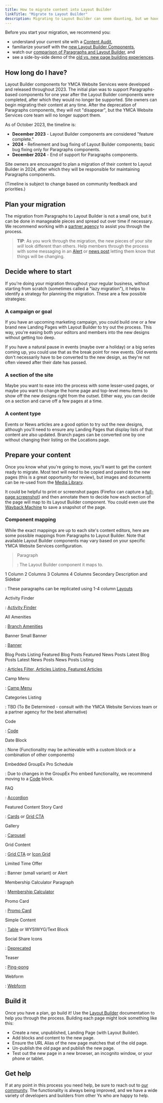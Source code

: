 ```yaml
---
title: How to migrate content into Layout Builder
linkTitle: "Migrate to Layout Builder"
description: Migrating to Layout Builder can seem daunting, but we have resources to help.
---
```


Before you start your migration, we recommend you:

- understand your current site with a [Content Audit](../content-audit),
- familiarize yourself with the [new Layout Builder Components](../../user-documentation/layout-builder/),
- watch our [comparison of Paragraphs and Layout Builder](https://youtu.be/YdYaYE0bd6w?t=794&si=xPvRoLM0O-VxABDZ), and
- see a side-by-side demo of the [old vs. new page building experiences](https://youtu.be/jrRY3q2lP4s).

## How long do I have?

Layout Builder components for YMCA Website Services were developed and released throughout 2023. The initial plan was to support Paragraphs-based components for one year after the Layout Builder components were completed, after which they would no longer be supported. Site owners can begin migrating their content at any time.  After the deprecation of Paragraphs components, they will not "disappear", but the YMCA Website Services core team will no longer support them.

As of October 2023, the timeline is:

-   **December 2023** - Layout Builder components are considered "feature complete."
-   **2024** - Refinement and bug fixing of Layout Builder components; basic bug fixing only for Paragraphs components.
-   **December 2024** - End of support for Paragraphs components.

Site owners are encouraged to plan a migration of their content to Layout Builder in 2024, after which they will be responsible for maintaining Paragraphs components.

(Timeline is subject to change based on community feedback and priorities.)

## Plan your migration

The migration from Paragraphs to Layout Builder is not a small one, but it can be done in manageable pieces and spread out over time if necessary. We recommend working with a [partner agency](https://ds.ymca.org/partners) to assist you through the process.

> **TIP**: As you work through the migration, the new pieces of your site _will_ look different than others. Help members through the process with some messaging in an [Alert](../../user-documentation/content-types/alert) or [news post](../../user-documentation/content-types/lb-article) letting them know that things will be changing.

## Decide where to start

If you're doing your migration throughout your regular business, without starting from scratch (sometimes called a "lazy migration"), it helps to identify a strategy for planning the migration. These are a few possible strategies:

### A campaign or goal

If you have an upcoming marketing campaign, you could build one or a few brand new Landing Pages with Layout Builder to try out the process. This way, you're easing both your editors and members into the new designs without getting too deep.

If you have a natural pause in events (maybe over a holiday) or a big series coming up, you could use that as the break point for new events. Old events don't necessarily have to be converted to the new design, as they're not often viewed after their date has passed.

### A section of the site

Maybe you want to ease into the process with some lesser-used pages, or maybe you want to change the home page and top-level menu items to show off the new designs right from the outset. Either way, you can decide on a section and carve off a few pages at a time.

### A content type

Events or News articles are a good option to try out the new designs, although you'll need to ensure any Landing Pages that display lists of that content are also updated. Branch pages can be converted one by one without changing their listing on the Locations page.

## Prepare your content

Once you know what you're going to move, you'll want to get the content ready to migrate. Most text will need to be copied and pasted to the new pages (this is a great opportunity for review), but images and documents can be re-used from the [Media Library](../../user-documentation/media).

It could be helpful to print or screenshot pages (Firefox can capture a [full-page screenshot](https://support.mozilla.org/en-US/kb/take-screenshots-firefox)) and then annotate them to decide how each section of the page will map to its Layout Builder component. You could even use the [Wayback Machine](https://web.archive.org/) to save a snapshot of the page.

### Component mapping

While the exact mappings are up to each site's content editors, here are some possible mappings from Paragraphs to Layout Builder.  Note that available Layout Builder components may vary based on your specific YMCA Website Services configuration.

> Paragraph
>
> : The Layout Builder component it maps to.

1 Column
2 Columns
3 Columns
4 Columns
Secondary Description and Sidebar

: These paragraphs can be replicated using 1-4 column [Layouts](../../user-documentation/layout-builder/#layouts)

Activity Finder

: [Activity Finder](../../user-documentation/layout-builder/activity-finder)

All Amenities

: [Branch Amenities](../../user-documentation/content-types/branch/#layout-builder-blocks)

Banner
Small Banner

: [Banner](../../user-documentation/layout-builder/banner)

Blog Posts Listing
Featured Blog Posts
Featured News Posts
Latest Blog Posts
Latest News Posts
News Posts Listing

: [Articles Filter, Articles Listing, Featured Articles](../../user-documentation/layout-builder/article-views)

Camp Menu

: [Camp Menu](../../user-documentation/content-types/camp/#camp-menus)

Categories Listing

: TBD (To Be Determined - consult with the YMCA Website Services team or a partner agency for the best alternative)

Code

: [Code](../../user-documentation/layout-builder/code)

Date Block

: None (Functionality may be achievable with a custom block or a combination of other components)

Embedded GroupEx Pro Schedule

: Due to changes in the GroupEx Pro embed functionality, we recommend moving to a [Code](../../user-documentation/layout-builder/code) block.

FAQ

: [Accordion](../../user-documentation/layout-builder/accordion)

Featured Content
Story Card

: [Cards](../../user-documentation/layout-builder/cards) or [Grid CTA](../../user-documentation/layout-builder/grid-cta)

Gallery

: [Carousel](../../user-documentation/layout-builder/carousel)

Grid Content

: [Grid CTA](../../user-documentation/layout-builder/grid-cta) or [Icon Grid](../../user-documentation/layout-builder/icon-grid)

Limited Time Offer

: Banner (small variant) or Alert

Membership Calculator Paragraph

: [Membership Calculator](../../user-documentation/membership)

Promo Card

: [Promo Card](../../user-documentation/layout-builder/promo-card)

Simple Content

: [Table](../../user-documentation/layout-builder/table) or WYSIWYG/Text Block

Social Share Icons

: [Deprecated](../../user-documentation/paragraphs/social-share-icons)

Teaser

: [Ping-pong](../../user-documentation/layout-builder/ping-pong)

Webform

: [Webform](../../user-documentation/layout-builder/webform)

## Build it

Once you have a plan, go build it! Use the [Layout Builder](../../user-documentation/layout-builder) documentation to help you through the process. Building each page might look something like this:

-   Create a new, unpublished, Landing Page (with Layout Builder).
-   Add blocks and content to the new page.
-   Ensure the URL Alias of the new page matches that of the old page.
-   Un-publish the old page and publish the new page.
-   Test out the new page in a new browser, an incognito window, or your phone or tablet.

## Get help

If at any point in this process you need help, be sure to reach out to [our community](../../../community). The functionality is always being improved, and we have a wide variety of developers and builders from other Ys who are happy to help.
